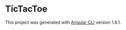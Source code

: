 # TicTacToe

This project was generated with [Angular CLI](https://github.com/angular/angular-cli) version 1.6.1.

